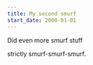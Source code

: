 ```yaml
---
title: My second smurf
start_date: 2000-01-01
---
```

Did even more smurf stuff
<!--more-->
strictly smurf-smurf-smurf.